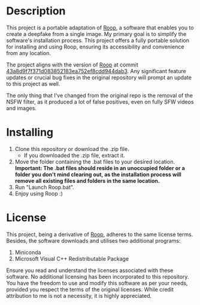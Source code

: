 # Description
This project is a portable adaptation of [Roop](https://github.com/s0md3v/roop), a software that enables you to create a deepfake from a single image. My primary goal is to simplify the software's installation process. This project offers a fully portable solution for installing and using Roop, ensuring its accessibility and convenience from any location.

The project aligns with the version of [Roop](https://github.com/s0md3v/roop) at commit [43a8d9f7f371d083852183ea752ef8cdd944dab3](https://github.com/s0md3v/roop/commit/43a8d9f7f371d083852183ea752ef8cdd944dab3). Any significant feature updates or crucial bug fixes in the original repository will prompt an update to this project as well.

The only thing that I've changed from the original repo is the removal of the NSFW filter, as it produced a lot of false positives, even on fully SFW videos and images.

# Installing
1. Clone this repository or download the .zip file.
   - If you downloaded the .zip file, extract it.
2. Move the folder containing the .bat files to your desired location. **Important: The .bat files should reside in an unoccupied folder or a folder you don't mind clearing out, as the installation process will remove all existing files and folders in the same location.**
3. Run "Launch Roop.bat".
4. Enjoy using Roop :)

# License
This project, being a derivative of [Roop](https://github.com/s0md3v/roop), adheres to the same license terms. Besides, the software downloads and utilises two additional programs:
1. Miniconda
2. Microsoft Visual C++ Redistributable Package

Ensure you read and understand the licenses associated with these software. No additional licensing has been incorporated to this repository. You have the freedom to use and modify this software as per your needs, provided you respect the terms of the original licenses. While credit attribution to me is not a necessity, it is highly appreciated.
